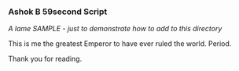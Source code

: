 
### Ashok B 59second Script
_A lame SAMPLE - just to demonstrate how to add to this directory_   

This is me the greatest Emperor to have ever ruled the world. 
Period. 

Thank you for reading. 
